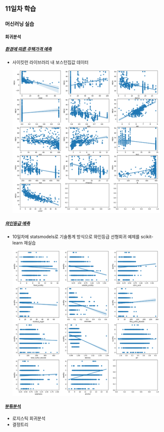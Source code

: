 ## 11일차 학습

### 머신러닝 실습

#### 회귀분석

##### [환경에 따른 주택가격 예측](https://github.com/simwh123/bigdata-analysis-2024/blob/main/day11/da23_%EB%B3%B4%EC%8A%A4%ED%84%B4%EC%A3%BC%ED%83%9D%EA%B0%80%EA%B2%A9_%ED%9A%8C%EA%B7%80%EB%B6%84%EC%84%9D.ipynb)
- 사이킷런 라이브러리 내 보스턴집값 데이터

    ![시각화](https://raw.githubusercontent.com/simwh123/bigdata-analysis-2024/main/images/ba013.png)

##### [와인등급 예측](https://github.com/simwh123/bigdata-analysis-2024/blob/main/day11/da24_%EC%99%80%EC%9D%B8%ED%92%88%EC%A7%88%EB%93%B1%EA%B8%89_%ED%9A%8C%EA%B7%80%EB%B6%84%EC%84%9D.ipynb)
- 10일차에 statsmodels로 기술통계 방식으로 와인등급 선형회귀 예제를 scikit-learn 재실습

    ![시각화](https://raw.githubusercontent.com/simwh123/bigdata-analysis-2024/main/images/ba014.png)

#### [분류분석](https://github.com/simwh123/bigdata-analysis-2024/blob/main/day11/da25_%EC%9C%A0%EB%B0%A9%EC%95%94_%EC%A7%84%EB%8B%A8%ED%95%98%EA%B8%B0.ipynb)
- 로지스틱 회귀분석
- 결정트리

